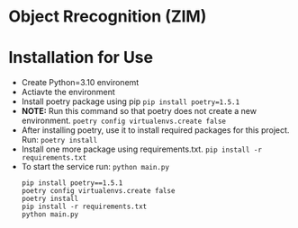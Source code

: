 # Object Rrecognition (ZIM)

# Installation for Use

- Create Python=3.10 environemt
- Actiavte the environment
- Install poetry package using pip `pip install poetry=1.5.1`
- **NOTE:** Run this command so that poetry does not create a new environment. `poetry config virtualenvs.create false`
- After installing poetry, use it to install required packages for this project. Run: `poetry install`
- Install one more package using requirements.txt. `pip install -r requirements.txt`
- To start the service run: `python main.py`
  ```
  pip install poetry==1.5.1
  poetry config virtualenvs.create false
  poetry install
  pip install -r requirements.txt
  python main.py
  ```